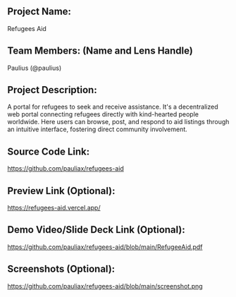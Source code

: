 ## Project Name:

Refugees Aid

## Team Members: (Name and Lens Handle)

Paulius (@paulius)

## Project Description:

A portal for refugees to seek and receive assistance.
It's a decentralized web portal connecting refugees directly with kind-hearted people worldwide.
Here users can browse, post, and respond to aid listings through an intuitive interface, fostering direct community involvement.

## Source Code Link:

https://github.com/pauliax/refugees-aid

## Preview Link (Optional):

https://refugees-aid.vercel.app/

## Demo Video/Slide Deck Link (Optional):

https://github.com/pauliax/refugees-aid/blob/main/RefugeeAid.pdf

## Screenshots (Optional):

https://github.com/pauliax/refugees-aid/blob/main/screenshot.png
